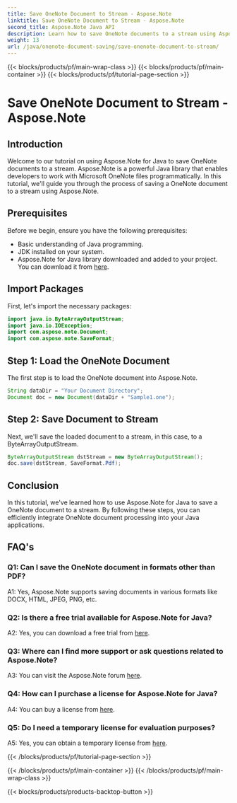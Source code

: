 ```yaml
---
title: Save OneNote Document to Stream - Aspose.Note
linktitle: Save OneNote Document to Stream - Aspose.Note
second_title: Aspose.Note Java API
description: Learn how to save OneNote documents to a stream using Aspose.Note for Java. Follow our step-by-step tutorial for efficient integration into your Java applications.
weight: 13
url: /java/onenote-document-saving/save-onenote-document-to-stream/
---
```


{{< blocks/products/pf/main-wrap-class >}}
{{< blocks/products/pf/main-container >}}
{{< blocks/products/pf/tutorial-page-section >}}

# Save OneNote Document to Stream - Aspose.Note

## Introduction

Welcome to our tutorial on using Aspose.Note for Java to save OneNote documents to a stream. Aspose.Note is a powerful Java library that enables developers to work with Microsoft OneNote files programmatically. In this tutorial, we'll guide you through the process of saving a OneNote document to a stream using Aspose.Note.

## Prerequisites

Before we begin, ensure you have the following prerequisites:

- Basic understanding of Java programming.
- JDK installed on your system.
- Aspose.Note for Java library downloaded and added to your project. You can download it from [here](https://releases.aspose.com/note/java/).

## Import Packages

First, let's import the necessary packages:

```java
import java.io.ByteArrayOutputStream;
import java.io.IOException;
import com.aspose.note.Document;
import com.aspose.note.SaveFormat;
```

## Step 1: Load the OneNote Document

The first step is to load the OneNote document into Aspose.Note.

```java
String dataDir = "Your Document Directory";
Document doc = new Document(dataDir + "Sample1.one");
```

## Step 2: Save Document to Stream

Next, we'll save the loaded document to a stream, in this case, to a ByteArrayOutputStream.

```java
ByteArrayOutputStream dstStream = new ByteArrayOutputStream();
doc.save(dstStream, SaveFormat.Pdf);
```

## Conclusion

In this tutorial, we've learned how to use Aspose.Note for Java to save a OneNote document to a stream. By following these steps, you can efficiently integrate OneNote document processing into your Java applications.

## FAQ's

### Q1: Can I save the OneNote document in formats other than PDF?

A1: Yes, Aspose.Note supports saving documents in various formats like DOCX, HTML, JPEG, PNG, etc. 

### Q2: Is there a free trial available for Aspose.Note for Java?

A2: Yes, you can download a free trial from [here](https://releases.aspose.com/).

### Q3: Where can I find more support or ask questions related to Aspose.Note?

A3: You can visit the Aspose.Note forum [here](https://forum.aspose.com/c/note/28).

### Q4: How can I purchase a license for Aspose.Note for Java?

A4: You can buy a license from [here](https://purchase.aspose.com/buy).

### Q5: Do I need a temporary license for evaluation purposes?

A5: Yes, you can obtain a temporary license from [here](https://purchase.aspose.com/temporary-license/).

{{< /blocks/products/pf/tutorial-page-section >}}

{{< /blocks/products/pf/main-container >}}
{{< /blocks/products/pf/main-wrap-class >}}

{{< blocks/products/products-backtop-button >}}
